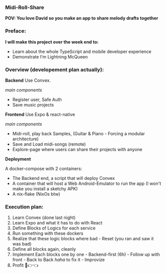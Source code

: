 ### Midi-Roll-Share

**POV: You love David so you make an app to share melody drafts together**

### Preface:

**I will make this project over the week end to:**
- Learn about the whole TypeScript and mobile developer experience
- Demonstrate I'm Lightning McQueen

### Overview (developement plan actually):

**Backend**
Use Convex.

*main components*
- Register user, Safe Auth
- Save music projects

**Frontend**
Use Expo & react-native

*main components*
- Midi-roll, play back Samples, (Guitar & Piano - Forcing a modular architecture)
- Save and Load midi-songs (remote)
- Explore-page where users can share their projects with anyone

**Deployment**

A docker-compose with 2 containers:
- The Backend end, a script that will deploy Convex
- A container that will host a Web Android-Emulator to run the app (I won't make you install a sketchy APK)
- A nix-flake (NixOs btw)


### Execution plan:

1. Learn Convex (done last night)
2. Learn Expo and what it has to do with React
3. Define Blocks of Logics for each service
4. Run something with these dockers
5. Realize that these logic blocks where bad - Reset (you ran and saw it was bad)
6. Define all blocks again, cleanly
7. Implement Each blocks one by one - Backend-first (6h) - Follow up with front - Back to Back *haha* to fix it - Improvize
8. Profit 🥺👉👈